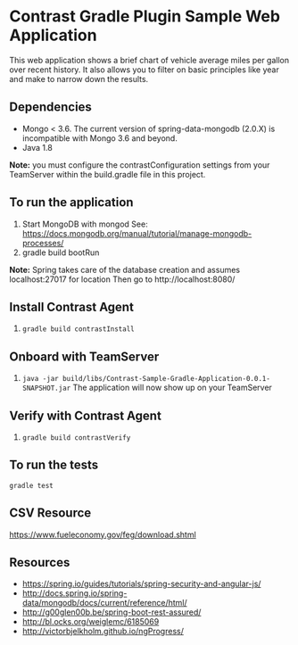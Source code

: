 # Contrast Gradle Plugin Sample Web Application
This web application shows a brief chart of vehicle average miles per gallon over recent history.
It also allows you to filter on basic principles like year and make to narrow down the results.

## Dependencies
* Mongo < 3.6. The current version of spring-data-mongodb (2.0.X) is incompatible with Mongo 3.6 and beyond.
* Java 1.8

**Note:** you must configure the contrastConfiguration settings from your TeamServer within the build.gradle file in this project.

## To run the application
1. Start MongoDB with mongod See: https://docs.mongodb.org/manual/tutorial/manage-mongodb-processes/
2. gradle build bootRun

**Note:** Spring takes care of the database creation and assumes localhost:27017 for location
Then go to http://localhost:8080/

## Install Contrast Agent
1. `gradle build contrastInstall`

## Onboard with TeamServer
1. `java -jar build/libs/Contrast-Sample-Gradle-Application-0.0.1-SNAPSHOT.jar`
The application will now show up on your TeamServer

## Verify with Contrast Agent
1. `gradle build contrastVerify`


## To run the tests
`gradle test`

## CSV Resource
https://www.fueleconomy.gov/feg/download.shtml

## Resources
* https://spring.io/guides/tutorials/spring-security-and-angular-js/
* http://docs.spring.io/spring-data/mongodb/docs/current/reference/html/
* http://g00glen00b.be/spring-boot-rest-assured/
* http://bl.ocks.org/weiglemc/6185069
* http://victorbjelkholm.github.io/ngProgress/

